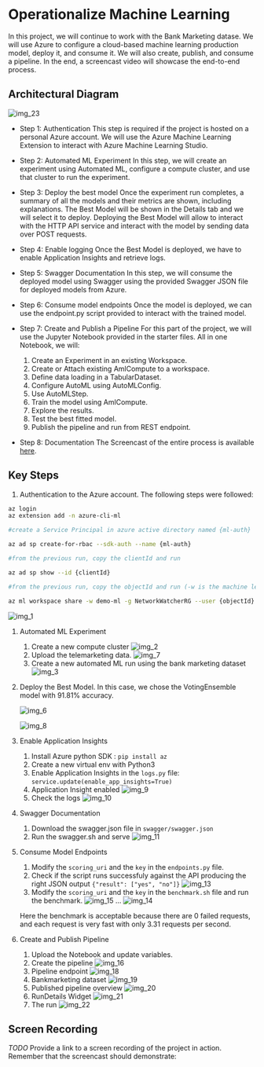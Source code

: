 # Operationalize Machine Learning
In this project, we will continue to work with the Bank Marketing datase. We will use Azure to configure a cloud-based machine learning production model, deploy it, and consume it. We will also create, publish, and consume a pipeline. In the end, a screencast video will showcase the end-to-end process.
## Architectural Diagram

![img_23](img/img_23.png)

- Step 1: Authentication
This step is required if the project is hosted on a personal Azure account. We will use the Azure Machine Learning Extension to interact with Azure Machine Learning Studio.

- Step 2: Automated ML Experiment
In this step, we will create an experiment using Automated ML, configure a compute cluster, and use that cluster to run the experiment.

- Step 3: Deploy the best model
Once the experiment run completes, a summary of all the models and their metrics are shown, including explanations. The Best Model will be shown in the Details tab and we will select it to deploy. Deploying the Best Model will allow to interact with the HTTP API service and interact with the model by sending data over POST requests.

- Step 4: Enable logging
Once the Best Model is deployed, we have to enable Application Insights and retrieve logs.

- Step 5: Swagger Documentation
In this step, we will consume the deployed model using Swagger using the provided Swagger JSON file for deployed models from Azure.

- Step 6: Consume model endpoints
Once the model is deployed, we can use the endpoint.py script provided to interact with the trained model.

- Step 7: Create and Publish a Pipeline
For this part of the project, we will use the Jupyter Notebook provided in the starter files. All in one Notebook, we will: 
  1. Create an Experiment in an existing Workspace. 
  2. Create or Attach existing AmlCompute to a workspace. 
  3. Define data loading in a TabularDataset. 
  4. Configure AutoML using AutoMLConfig. 
  5. Use AutoMLStep.
  6. Train the model using AmlCompute.
  7. Explore the results. 
  8. Test the best fitted model.
  9. Publish the pipeline and run from REST endpoint.

- Step 8: Documentation
  The Screencast of the entire process is available [here](#screen-recording).

## Key Steps

1. Authentication to the Azure account. The following steps were followed:
```bash
az login
az extension add -n azure-cli-ml

#create a Service Principal in azure active directory named {ml-auth}

az ad sp create-for-rbac --sdk-auth --name {ml-auth}

#from the previous run, copy the clientId and run 

az ad sp show --id {clientId}

#from the previous run, copy the objectId and run (-w is the machine learning workspace and -g is the resource group )

az ml workspace share -w demo-ml -g NetworkWatcherRG --user {objectId} --role owner
```
   
![img_1](img/img_1.PNG)

1. Automated ML Experiment
   1. Create a new compute cluster
   ![img_2](img/img_2.PNG)
   1. Upload the telemarketing data.
   ![img_7](img/img_7.PNG)
   1. Create a new automated ML run using the bank marketing dataset
   ![img_3](img/img_3.PNG)
2. Deploy the Best Model. In this case, we chose the VotingEnsemble model with 91.81% accuracy.

   ![img_6](img/img_6.PNG)

   ![img_8](img/img_8.PNG)
3. Enable Application Insights
   1. Install Azure python SDK : `pip install az`
   2. Create a new virtual env with Python3
   3. Enable Application Insights in the `logs.py` file: `service.update(enable_app_insights=True)`
   4. Application Insight enabled
   ![img_9](img/img_9.PNG)
   1. Check the logs
   ![img_10](img/img_10.PNG)
4. Swagger Documentation
   1. Download the swagger.json file in `swagger/swagger.json`
   2. Run the swagger.sh and serve
   ![img_11](img/img_11.PNG)
5. Consume Model Endpoints
   1. Modify the `scoring_uri` and the `key` in the `endpoints.py` file.
   2. Check if the script runs successfuly against the API producing the right JSON output `{"result": ["yes", "no"]}`
   ![img_13](img/img_13.PNG)
   1. Modify the `scoring_uri` and the `key` in the `benchmark.sh` file and run the benchmark.
   ![img_15](img/img_15.PNG)
   ...
   ![img_14](img/img_14.PNG)
   
   Here the benchmark is acceptable because there are 0 failed requests, and each request is very fast with only 3.31 requests per second.
6. Create and Publish Pipeline
   1. Upload the Notebook and update variables.
   2. Create the pipeline
   ![img_16](img/img_16.PNG)
   1. Pipeline endpoint
   ![img_18](img/img_18.PNG)
   1. Bankmarketing dataset
   ![img_19](img/img_19.PNG)
   1. Published pipeline overview
   ![img_20](img/img_20.PNG)
   1. RunDetails Widget
   ![img_21](img/img_21.PNG)
   1. The run
   ![img_22](img/img_22.png)
## Screen Recording
*TODO* Provide a link to a screen recording of the project in action. Remember that the screencast should demonstrate:


